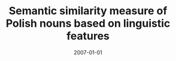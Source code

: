 ---
# Documentation: https://wowchemy.com/docs/managing-content/

title: Semantic similarity measure of Polish nouns based on linguistic features
subtitle: ''
summary: ''
authors:
- piasecki
- Bartosz H. Broda
tags: []
categories: []
date: '2007-01-01'
lastmod: 2022-10-07T05:09:37Z
featured: false
draft: false

# Featured image
# To use, add an image named `featured.jpg/png` to your page's folder.
# Focal points: Smart, Center, TopLeft, Top, TopRight, Left, Right, BottomLeft, Bottom, BottomRight.
image:
  caption: ''
  focal_point: ''
  preview_only: false

# Projects (optional).
#   Associate this post with one or more of your projects.
#   Simply enter your project's folder or file name without extension.
#   E.g. `projects = ["internal-project"]` references `content/project/deep-learning/index.md`.
#   Otherwise, set `projects = []`.
projects: []
publishDate: '2022-10-07T05:09:36.047380Z'
publication_types:
- '2'
abstract: ''
publication: '*Lecture Notes in Computer Science*'
doi: 10.1007/978-3-540-72035-5_29
---